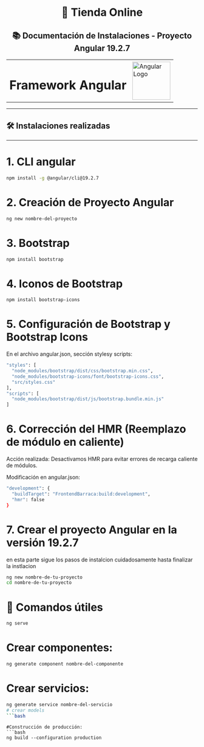 <h1 align="center">🛒 Tienda Online</h1>
<h2 align="center">📚 Documentación de Instalaciones - Proyecto Angular 19.2.7</h2>

<table align="center">
  <tr>
    <td><h1>Framework Angular</h1></td>
    <td><img src="https://upload.wikimedia.org/wikipedia/commons/c/cf/Angular_full_color_logo.svg" alt="Angular Logo" width="100"/></td>
  </tr>
</table>

---

## 🛠 Instalaciones realizadas

---

# 1. CLI angular
```bash
npm install -g @angular/cli@19.2.7
```

# 2. Creación de Proyecto Angular
```bash
ng new nombre-del-proyecto
```

# 3. Bootstrap
```bash
npm install bootstrap
```
# 4. Iconos de Bootstrap
```bash
npm install bootstrap-icons
```
# 5. Configuración de Bootstrap y Bootstrap Icons
En el archivo angular.json, sección stylesy scripts:
```bash
"styles": [
  "node_modules/bootstrap/dist/css/bootstrap.min.css",
  "node_modules/bootstrap-icons/font/bootstrap-icons.css",
  "src/styles.css"
],
"scripts": [
  "node_modules/bootstrap/dist/js/bootstrap.bundle.min.js"
]

```
# 6. Corrección del HMR (Reemplazo de módulo en caliente)
Acción realizada:
Desactivamos HMR para evitar errores de recarga caliente de módulos.

Modificación en angular.json:
```bash
"development": {
  "buildTarget": "FrontendBarraca:build:development",
  "hmr": false
}

```
# 7. Crear el proyecto Angular en la versión 19.2.7
en esta parte sigue los pasos de instalcion cuidadosamente hasta finalizar la instlacion 
```bash
ng new nombre-de-tu-proyecto
cd nombre-de-tu-proyecto

```
# 🚀 Comandos útiles

```bash
ng serve

```
# Crear componentes:
```bash
ng generate component nombre-del-componente

```
# Crear servicios:
```bash
ng generate service nombre-del-servicio
# crear models
```bash

```
```
#Construcción de producción:
```bash
ng build --configuration production

```
#
```bash

```
#
```bash

```
#
```bash

```
#
```bash

```
#
```bash

```

